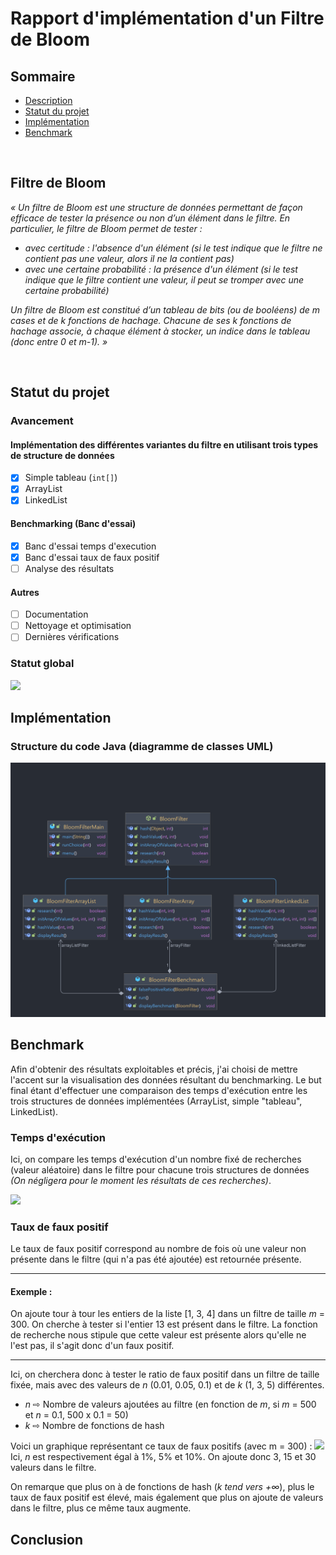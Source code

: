 # Rapport d'implémentation d'un Filtre de Bloom

## Sommaire
- [Description](#filtre-de-bloom)
- [Statut du projet](#statut-du-projet)
- [Implémentation](#implmentation)
- [Benchmark]()

<br>

## Filtre de Bloom

<i>« Un filtre de Bloom est une structure de données permettant de façon efficace de tester la présence
ou non d’un élément dans le filtre. En particulier, le filtre de Bloom permet de tester :
-  avec certitude : l'absence d'un élément (si le test indique que le filtre ne contient pas une
valeur, alors il ne la contient pas)
-  avec une certaine probabilité : la présence d'un élément (si le test indique que le filtre
contient une valeur, il peut se tromper avec une certaine probabilité)

Un filtre de Bloom est constitué d’un tableau de bits (ou de booléens) de m cases et de k fonctions
de hachage. Chacune de ses k fonctions de hachage associe, à chaque élément à stocker, un indice
dans le tableau (donc entre 0 et m-1). »</i>

<br>

## Statut du projet
### Avancement 

#### Implémentation des différentes variantes du filtre en utilisant trois types de structure de données
- [x] Simple tableau (<code>int[]</code>)
- [x] ArrayList
- [x] LinkedList

#### Benchmarking (Banc d'essai)
- [x] Banc d'essai temps d'execution
- [x] Banc d'essai taux de faux positif
- [ ] Analyse des résultats

#### Autres
- [ ] Documentation
- [ ] Nettoyage et optimisation
- [ ] Dernières vérifications

### Statut global
![](https://geps.dev/progress/80)

## Implémentation

### Structure du code Java (diagramme de classes UML)
![](/resources/Bloom-Filter.png)


## Benchmark

Afin d'obtenir des résultats exploitables et précis, j'ai choisi de mettre l'accent sur la visualisation des données résultant du benchmarking.
Le but final étant d'effectuer une comparaison des temps d'exécution entre les trois structures de données implémentées (ArrayList, simple "tableau", LinkedList).

### Temps d'exécution

Ici, on compare les temps d'exécution d'un nombre fixé de recherches (valeur aléatoire) dans le filtre pour chacune trois structures de données *(On négligera pour le moment les résultats de ces recherches)*.

![](resources/Comparaison%20tps%20d'éxec..png)

### Taux de faux positif

Le taux de faux positif correspond au nombre de fois où une valeur non présente dans le filtre (qui n'a pas été ajoutée) est retournée présente.

<hr>

#### Exemple :

On ajoute tour à tour les entiers de la liste [1, 3, 4] dans un filtre de taille *m* = 300. On cherche à tester si l'entier 13 est présent dans le filtre. La fonction de recherche nous stipule que cette valeur est présente alors qu'elle ne l'est pas, il s'agit donc d'un faux positif.

<hr>

Ici, on cherchera donc à tester le ratio de faux positif dans un filtre de taille fixée, mais avec des valeurs de *n* (0.01, 0.05, 0.1) et de *k* (1, 3, 5) différentes.

- *n* ⇨ Nombre de valeurs ajoutées au filtre (en fonction de *m*, si *m* = 500 et *n* = 0.1, 500 x 0.1 = 50)
- *k* ⇨ Nombre de fonctions de hash

Voici un graphique représentant ce taux de faux positifs (avec m = 300) :
![](../Bloom-Filter/resources/Taux%20de%20faux%20positif.png)
Ici, *n* est respectivement égal à 1%, 5% et 10%. On ajoute donc 3, 15 et 30 valeurs dans le filtre. 

On remarque que plus on à de fonctions de hash (*k tend vers +∞*), plus le taux de faux positif est élevé, mais également que plus on ajoute de valeurs dans le filtre, plus ce même taux augmente. 
## Conclusion

